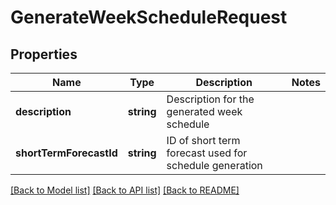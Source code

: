 # GenerateWeekScheduleRequest

## Properties
Name | Type | Description | Notes
------------ | ------------- | ------------- | -------------
**description** | **string** | Description for the generated week schedule | 
**shortTermForecastId** | **string** | ID of short term forecast used for schedule generation | 

[[Back to Model list]](../README.md#documentation-for-models) [[Back to API list]](../README.md#documentation-for-api-endpoints) [[Back to README]](../README.md)


